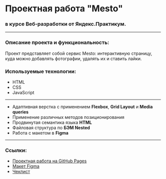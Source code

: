 # Проектная работа  "Mesto" 
### в курсе Веб-разработки от Яндекс.Практикум.
***
### Описание проекта и функциональность:
Проект представляет собой сервис Mesto: интерактивную страницу, куда можно добавлять фотографии, удалять их и ставить лайки.
### Используемые технологии:
* HTML
* CSS
* JavaScript
***
* Адаптивная верстка с применением **Flexbox**, **Grid Layout** и **Media queries**
* Применение различных методов позиционирования
* Продвинутая семантика языка **HTML**
* Файловая структура по **БЭМ Nested**
* Работа с макетом в **Figma**
***
### Ссылки:
* [Проектная работа на GitHub Pages](https://zyoma689.github.io/mesto/)
* [Макет Figma](https://www.figma.com/file/StZjf8HnoeLdiXS7dYrLAh/JavaScript.-Sprint-4)
* [Чеклист](https://code.s3.yandex.net/web-developer/checklists/new-program/checklist-4/index.html)